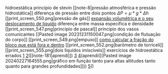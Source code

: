 

hidroestática
	princípio de stevin
		[[note-8|pressão atmosférica e pressão hidrostática]]
		diferença de pressão entre dois pontos
			$\Delta P = \mu * g * \Delta h$
		[[print_screen_550.png|pressão de gás]]
			[expansão volumétrica e o seu deslocamento de liquido](https://www.qconcursos.com/questoes-militares/questoes/b1cae98a-01)
	diferença entre massa específica e densidade
	[[print_screen_547.png|principio de pascal]]
	principio dos vasos comunicantes
	[[Pasted image 20231231150047.png|condição de flutuação do corpo]]
	[[print_screen_549.png|empuxo]]
	[como calcular a fração do bloco que está fora e dentro](https://www.qconcursos.com/questoes-militares/questoes/4dea7d58-58)
	[[print_screen_552.png|barômetro de torriceli]]
	[[print_screen_555.png|dois liquidos imiscíveis]]
exercícios de hidroestática errados
	[1](https://www.qconcursos.com/questoes-militares/questoes/a7c3698b-6b)
	[2](https://www.qconcursos.com/questoes-militares/questoes/a7c029f8-6b)([[note-181|aprendi]])
	[3](https://www.qconcursos.com/questoes-militares/questoes/a7c029f8-6b)
	[4](https://www.qconcursos.com/questoes-militares/questoes/8d24bb1f-f3)(aprendi([[Pasted image 20240227164555.png|gráfico em função tanto para altas altitudes tanto quanto para grandes profundidades]]))
	[5](https://www.qconcursos.com/questoes-militares/questoes/078a5bae-48)()	


